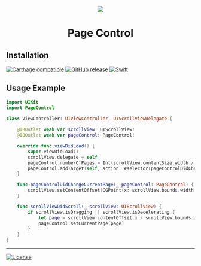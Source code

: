 <p align="center">
    <img src="https://cloud.githubusercontent.com/assets/601431/10017520/6563ec6e-612f-11e5-872f-0d75c3b31fd2.gif">
</p>
<h1 align="center">Page Control</h1>

## Installation
[![Carthage compatible](https://img.shields.io/badge/Carthage-compatible-4BC51D.svg?style=flat)](https://github.com/Carthage/Carthage)
[![GitHub release](https://img.shields.io/github/release/kasper-lahti/PageControl.svg?style=flat)](https://github.com/kasper-lahti/PageControl/releases)
[![Swift](https://img.shields.io/badge/swift-4-orange.svg?style=flat)](https://developer.apple.com/swift/)

## Usage Example
```swift
import UIKit
import PageControl

class ViewController: UIViewController, UIScrollViewDelegate {
    
    @IBOutlet weak var scrollView: UIScrollView!
    @IBOutlet weak var pageControl: PageControl!

    override func viewDidLoad() {
        super.viewDidLoad()
        scrollView.delegate = self
        pageControl.numberOfPages = Int(scrollView.contentSize.width / scrollView.bounds.width)
        pageControl.addTarget(self, action: #selector(pageControlDidChangeCurrentPage(_:)), for: .valueChanged)
    }

    func pageControlDidChangeCurrentPage(_ pageControl: PageControl) {
        scrollView.setContentOffset(CGPoint(x: scrollView.bounds.width * CGFloat(pageControl.currentPage), y: 0), animated: true)
    }

    func scrollViewDidScroll(_ scrollView: UIScrollView) {
        if scrollView.isDragging || scrollView.isDecelerating {
            let page = scrollView.contentOffset.x / scrollView.bounds.width
            pageControl.setCurrentPage(page)
        }
    }
}
```

-----------

[![License](https://img.shields.io/badge/license-MIT-lightgrey.svg?style=flat)](https://raw.githubusercontent.com/kasper-lahti/PageControl/master/LICENSE.md) 
